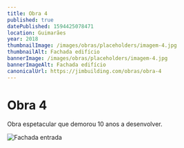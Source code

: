```yaml
---
title: Obra 4
published: true
datePublished: 1594425078471
location: Guimarães
year: 2018
thumbnailImage: /images/obras/placeholders/imagem-4.jpg
thumbnailAlt: Fachada edifício
bannerImage: /images/obras/placeholders/imagem-4.jpg
bannerImageAlt: Fachada edifício
canonicalUrl: https://jimbuilding.com/obras/obra-4
---
```


# Obra 4

Obra espetacular que demorou 10 anos a desenvolver.

![Fachada entrada](/images/obras/placeholders/imagem-4.jpg 'Fachada entrada')
